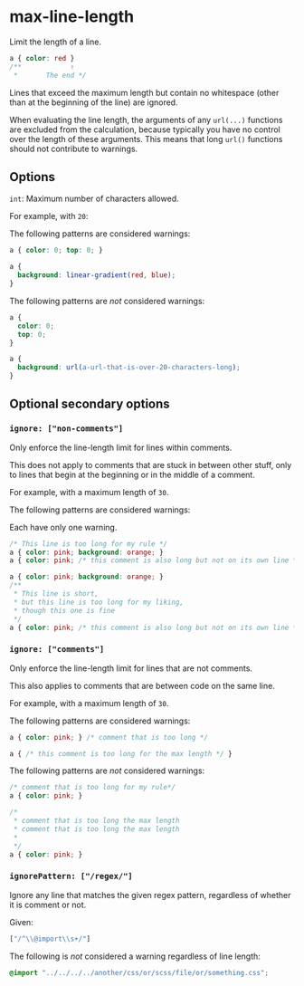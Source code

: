 # max-line-length

Limit the length of a line.

```css
a { color: red }
/**            ↑
 *       The end */
```

Lines that exceed the maximum length but contain no whitespace (other than at the beginning of the line) are ignored.

When evaluating the line length, the arguments of any `url(...)` functions are excluded from the calculation, because typically you have no control over the length of these arguments. This means that long `url()` functions should not contribute to warnings.

## Options

`int`: Maximum number of characters allowed.

For example, with `20`:

The following patterns are considered warnings:

```css
a { color: 0; top: 0; }
```

```css
a {
  background: linear-gradient(red, blue);
}
```

The following patterns are *not* considered warnings:

```css
a {
  color: 0;
  top: 0;
}
```

```css
a {
  background: url(a-url-that-is-over-20-characters-long);
}
```

## Optional secondary options

### `ignore: ["non-comments"]`

Only enforce the line-length limit for lines within comments.

This does not apply to comments that are stuck in between other stuff, only to lines that begin at the beginning or in the middle of a comment.

For example, with a maximum length of `30`.

The following patterns are considered warnings:

Each have only one warning.

```css
/* This line is too long for my rule */
a { color: pink; background: orange; }
a { color: pink; /* this comment is also long but not on its own line */ }
```

```css
a { color: pink; background: orange; }
/**
 * This line is short,
 * but this line is too long for my liking,
 * though this one is fine
 */
a { color: pink; /* this comment is also long but not on its own line */ }
```

### `ignore: ["comments"]`

Only enforce the line-length limit for lines that are not comments.

This also applies to comments that are between code on the same line.

For example, with a maximum length of `30`.

The following patterns are considered warnings:

```css
a { color: pink; } /* comment that is too long */
```

```css
a { /* this comment is too long for the max length */ }
```

The following patterns are *not* considered warnings:

```css
/* comment that is too long for my rule*/
a { color: pink; }
```

```css
/*
 * comment that is too long the max length
 * comment that is too long the max length
 *
 */
a { color: pink; }
```

### `ignorePattern: ["/regex/"]`

Ignore any line that matches the given regex pattern, regardless of whether it is comment or not.

Given:

```js
["/^\\@import\\s+/"]
```

The following is *not* considered a warning regardless of line length:

```css
@import "../../../../another/css/or/scss/file/or/something.css";
```
